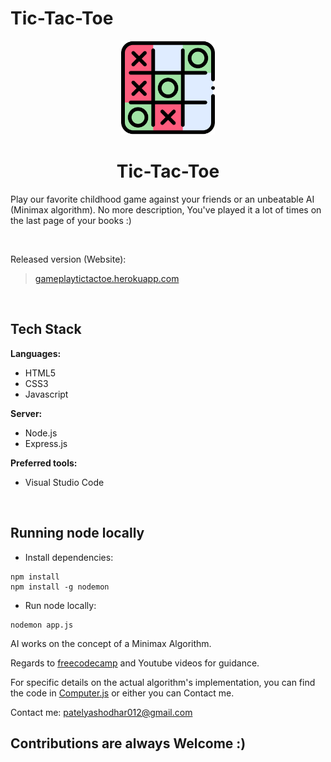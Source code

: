 # Tic-Tac-Toe

<div align="center">
	<a href="https://github.com/yashodharpatel/Tic-Tac-Toe/blob/master/src/icon/icon.png?raw=true" target="blank">
		<img src="https://github.com/yashodharpatel/Tic-Tac-Toe/blob/master/src/icon/icon.png?raw=true"
			alt="tictactoe icon" width=150px>
	</a>
	<h1>Tic-Tac-Toe</h1>
</div>

<p>Play our favorite childhood game against your friends or an unbeatable AI (Minimax algorithm). No more description,
	You've played it a lot of times on the last page of your books :)
</p>
<br>

<p>Released version (Website):</p>

<blockquote>
	<a href="https://gameplaytictactoe.herokuapp.com/" target="blank">gameplaytictactoe.herokuapp.com</a>
</blockquote>
<br>

<h2>Tech Stack</h2>
<p><strong>Languages:</strong></p>
<ul>
	<li>HTML5</li>
	<li>CSS3</li>
	<li>Javascript</li>
</ul>

<p><strong>Server:</strong></p>
<ul>
	<li>Node.js</li>
	<li>Express.js</li>
</ul>

<p><strong>Preferred tools:</strong></p>
<ul>
	<li>Visual Studio Code</li>
</ul>
<br>

<h2>Running node locally</h2>
<ul>
	<li>Install dependencies:</li>
</ul>
<pre><code>npm install 
npm install -g nodemon</code></pre>

<ul>
    <li>Run node locally:</li>
</ul>
<pre><code>nodemon app.js</code></pre>

AI works on the concept of a Minimax Algorithm.

Regards to <a href="https://www.freecodecamp.org/news/how-to-make-your-tic-tac-toe-game-unbeatable-by-using-the-minimax-algorithm-9d690bad4b37/" target="blank">freecodecamp</a> and Youtube videos for guidance.

For specific details on the actual algorithm's implementation, you can find the code in <a href="https://raw.githubusercontent.com/yashodharpatel/Tic-Tac-Toe/master/static/Javascript/Computer.js">Computer.js</a> or either you can Contact me.

Contact me: [patelyashodhar012@gmail.com](mailto:patelyashodhar012@gmail.com)

<h2>Contributions are always Welcome :)</h2>